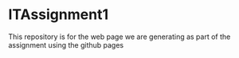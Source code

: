 # ITAssignment1
This repository is for the web page we are generating as part of the assignment using the github pages
